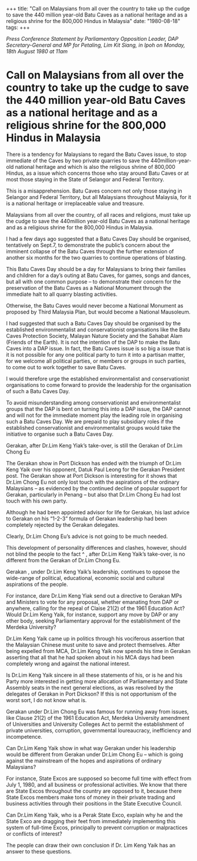 +++ 
title: "Call on Malaysians from all over the country to take up the cudge to save the 440 million year-old Batu Caves as a national heritage and as a religious shrine for the 800,000 Hindus in Malaysia"
date: "1980-08-18"
tags:
+++

_Press Conference Statement by Parliamentary Opposition Leader, DAP Secretary-General and MP for Petaling, Lim Kit Siang, in Ipoh on Monday, 18th August 1980 at 11am_

# Call on Malaysians from all over the country to take up the cudge to save the 440 million year-old Batu Caves as a national heritage and as a religious shrine for the 800,000 Hindus in Malaysia

There is a tendency for Malaysians to regard the Batu Caves issue, to stop immediate of the Caves by two private quarries to save the 440million-year-old national heritage and which is also the religious shrine of 800,000 Hindus, as a issue which concerns those who stay around Batu Caves or at most those staying in the State of Selangor and Federal Territory.</u>

This is a misapprehension. Batu Caves concern not only those staying in Selangor and Federal Territory, but all Malaysians throughout Malaysia, for it is a national heritage or irreplaceable value and treasure.

Malaysians from all over the country, of all races and religions, must take up the cudge to save the 440million year-old Batu Caves as a national heritage and as a religious shrine for the 800,000 Hindus in Malaysia.

I had a few days ago suggested that a Batu Caves Day should be organised, tentatively on Sept.7, to demonstrate the public’s concern about the imminent collapse of the Batu Caves through the further extension of another six months for the two quarries to continue operations of blasting.

This Batu Caves Day should be a day for Malaysians to bring their families and children for a day’s outing at Batu Caves, for games, songs and dances, but all with one common purpose – to demonstrate their concern for the preservation of the Batu Caves as a National Monument through the immediate halt to all quarry blasting activities.

Otherwise, the Batu Caves would never become a National Monument as proposed by Third Malaysia Plan, but would become a National Mausoleum.

 I had suggested that such a Batu Caves Day should be organised by the established environmentalist and conservationist organisations like the Batu Caves Protection Society, Malayan Nature Society and the Sahabat Alam (Friends of the Earth). It is not the intention of the DAP to make the Batu Caves into a DAP issue. In fact, the Batu Caves issue is so big a issue that is it is not possible for any one political party to turn it into a partisan matter, for we welcome all political parties, or members or groups in such parties, to come out to work together to save Batu Caves. 

I would therefore urge the established environmentalist and conservationist organisations to come forward to provide the leadership for the organisation of such a Batu Caves Day.

To avoid misunderstanding among conservationist and environmentalist groups that the DAP is bent on turning this into a DAP issue, the DAP cannot and will not for the immediate moment play the leading role in organising such a Batu Caves Day. We are prepaid to play subsidiary roles if the established conservationist and environmentalist groups would take the initiative to organise such a Batu Caves Day.

Gerakan, after Dr.Lim Keng Yiak’s take-over, is still the Gerakan of Dr.Lim Chong Eu

The Gerakan show in Port Dickson has ended with the triumph of Dr.Lim Keng Yaik over his opponent, Datuk Paul Leong for the Gerakan President post. The Gerakan show at Port Dickson is interesting for it shows that Dr.Lim Chong Eu not only lost touch with the aspirations of the ordinary Malaysians – as evidenced by the continued decline of popular support for Gerakan, particularly in Penang – but also that Dr.Lim Chong Eu had lost touch with his own party.

Although he had been appointed advisor for life for Gerakan, his last advice to Gerakan on his “1-2-3” formula of Gerakan leadership had been completely rejected by the Gerakan delegates.

Clearly, Dr.Lim Chong Eu’s advice is not going to be much needed.

This development of personality differences and clashes, however, should not blind the people to the fact ^ , after Dr.Lim Keng Yaik’s take-over, is no different from the Gerakan of Dr.Lim Chong Eu.

Gerakan , under Dr.Lim Keng Yaik’s leadership, continues to oppose the wide-range of political, educational, economic social and cultural aspirations of the people.

For instance, dare Dr.Lim Keng Yiak send out a directive to Gerakan MPs and Ministers to vote for any proposal, whether emanating from DAP or anywhere, calling for the repeal of Claise 21(2) of the 1961 Education Act? Would Dr.Lim Keng Yaik, for instance, support any move by DAP or any other body, seeking Parliamentary approval for the establishment of the Merdeka University?

Dr.Lim Keng Yaik came up in politics through his vociferous assertion that the Malaysian Chinese must unite to save and protect themselves. After being expelled from MCA, Dr.Lim Keng Yaik now spends his time in Gerakan asserting that all that he had spoken about in his MCA days had been completely wrong and against the national interest.

Is Dr.Lim Keng Yaik sincere in all these statements of his, or is he and his Party more interested in getting more allocation of Parliamentary and State Assembly seats in the next general elections, as was resolved by the delegates of Gerakan in Port Dickson? If this is not opportunism of the worst sort, I do not know what is.

Gerakan under Dr.Lim Chong Eu was famous for running away from issues, like Clause 21(2) of the 1961 Education Act, Merdeka University amendment of Universities and University Colleges Act to permit the establishment of private universities, corruption, governmental loureaucracy, inefficiency and incompetence.

Can Dr.Lim Keng Yaik show in what way Gerakan under his leadership would be different from Gerakan under Dr.Lim Chong Eu – which is going against the mainstream of the hopes and aspirations of ordinary Malaysians?

For instance, State Excos are supposed so become full time with effect from July 1, 1980, and all business or professional activities. We know that there are State Excos throughout the country are opposed to it, because there State Excos members make tons of money in their private trading and business activities through their positions in the State Executive Council. 

Can Dr.Lim Keng Yaik, who is a Perak State Exco, explain why he and the State Exco are dragging their feet from immediately implementing this system of full-time Excos, principally to  prevent corruption or malpractices or conflicts of interest?

The people can draw their own conclusion if Dr. Lim Keng Yaik has an answer to these questions.
 
